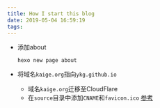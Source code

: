 ```yaml
---
title: How I start this blog
date: 2019-05-04 16:59:19
tags:
---
```


- 添加about
    ```
    hexo new page about
    ```

- 将域名`kaige.org`指向`ykg.github.io`
    - 域名`kaige.org`迁移至CloudFlare
    - 在`source`目录中添加`CNAME`和`favicon.ico` [参考][1]




[1]: https://www.zhihu.com/question/28814437/answer/44207790
